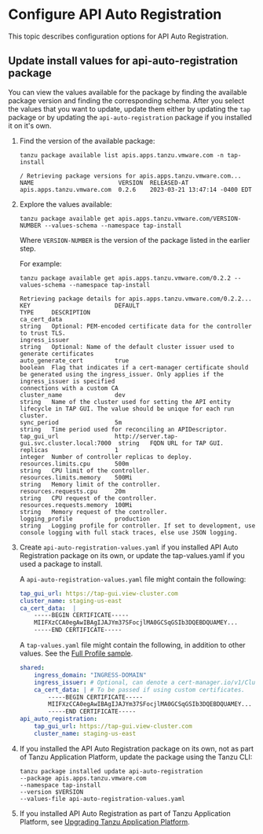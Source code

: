 # Configure API Auto Registration

This topic describes configuration options for API Auto Registration.

## <a id='update-values'></a>Update install values for api-auto-registration package

You can view the values available for the package by finding the available
package version and finding the corresponding schema. After you select the
values that you want to update, update them either by updating the `tap` package
or by updating the `api-auto-registration` package if you installed it on it's
own.

1. Find the version of the available package:

    ```console
    tanzu package available list apis.apps.tanzu.vmware.com -n tap-install

    / Retrieving package versions for apis.apps.tanzu.vmware.com...
    NAME                        VERSION  RELEASED-AT
    apis.apps.tanzu.vmware.com  0.2.6    2023-03-21 13:47:14 -0400 EDT
    ```

2. Explore the values available:

    ```console
    tanzu package available get apis.apps.tanzu.vmware.com/VERSION-NUMBER --values-schema --namespace tap-install
    ```

    Where `VERSION-NUMBER` is the version of the package listed in the earlier step.

    For example:

    ```console
    tanzu package available get apis.apps.tanzu.vmware.com/0.2.2 --values-schema --namespace tap-install

    Retrieving package details for apis.apps.tanzu.vmware.com/0.2.2...
    KEY                        DEFAULT                                       TYPE     DESCRIPTION
    ca_cert_data                                                             string   Optional: PEM-encoded certificate data for the controller to trust TLS. 
    ingress_issuer                                                           string   Optional: Name of the default cluster issuer used to generate certificates
    auto_generate_cert         true                                          boolean  Flag that indicates if a cert-manager certificate should be generated using the ingress_issuer. Only applies if the ingress_issuer is specified      
    connections with a custom CA
    cluster_name               dev                                           string   Name of the cluster used for setting the API entity lifecycle in TAP GUI. The value should be unique for each run cluster.
    sync_period                5m                                            string   Time period used for reconciling an APIDescriptor.
    tap_gui_url                http://server.tap-gui.svc.cluster.local:7000  string   FQDN URL for TAP GUI.
    replicas                   1                                             integer  Number of controller replicas to deploy.
    resources.limits.cpu       500m                                          string   CPU limit of the controller.
    resources.limits.memory    500Mi                                         string   Memory limit of the controller.
    resources.requests.cpu     20m                                           string   CPU request of the controller.
    resources.requests.memory  100Mi                                         string   Memory request of the controller.
    logging_profile            production                                    string   Logging profile for controller. If set to development, use console logging with full stack traces, else use JSON logging.
    ```

3. Create `api-auto-registration-values.yaml` if you installed API Auto Registration package on its own, or update the tap-values.yaml if you used a package to install.

    A `api-auto-registration-values.yaml` file might contain the following:

    ```yaml
    tap_gui_url: https://tap-gui.view-cluster.com
    cluster_name: staging-us-east
    ca_cert_data:  |
        -----BEGIN CERTIFICATE-----
        MIIFXzCCA0egAwIBAgIJAJYm37SFocjlMA0GCSqGSIb3DQEBDQUAMEY...
        -----END CERTIFICATE-----
    ```

    A `tap-values.yaml` file might contain the following, in addition to other values.  See the [Full Profile sample](#full-profile).

    ```yaml
    shared:
        ingress_domain: "INGRESS-DOMAIN"
        ingress_issuer: # Optional, can denote a cert-manager.io/v1/ClusterIssuer of your choice. Defaults to "tap-ingress-selfsigned".
        ca_cert_data: | # To be passed if using custom certificates.
            -----BEGIN CERTIFICATE-----
            MIIFXzCCA0egAwIBAgIJAJYm37SFocjlMA0GCSqGSIb3DQEBDQUAMEY...
            -----END CERTIFICATE-----
    api_auto_registration:
        tap_gui_url: https://tap-gui.view-cluster.com
        cluster_name: staging-us-east
    ```

4. If you installed the API Auto Registration package on its own, not as part of Tanzu Application
   Platform, update the package using the Tanzu CLI:

    ```console
    tanzu package installed update api-auto-registration
    --package apis.apps.tanzu.vmware.com
    --namespace tap-install
    --version $VERSION
    --values-file api-auto-registration-values.yaml
    ```

5. If you installed API Auto Registration as part of Tanzu Application Platform, see [Upgrading Tanzu Application Platform](../upgrading.hbs.md).
